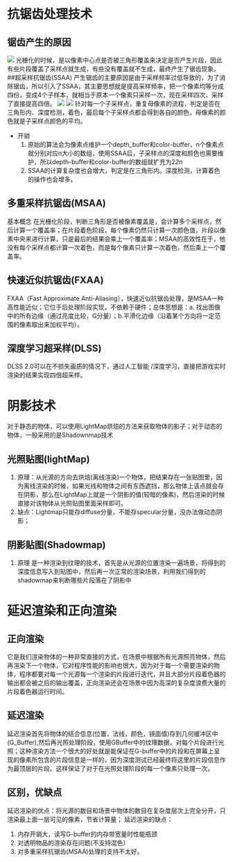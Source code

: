 # 抗锯齿处理技术
## 锯齿产生的原因
![](https://learnopengl-cn.github.io/img/04/11/anti_aliasing_rasterization_filled.png)
光栅化的时候，是以像素中心点是否被三角形覆盖来决定是否产生片段，因此有些片段覆盖了采样点就生成，有些没有覆盖就不生成，最终产生了锯齿现象。
##超采样抗锯齿(SSAA)
产生锯齿的主要原因是由于采样频率过低导致的，为了消除锯齿，所以引入了SSAA，其主要思想就是提高采样频率，把一个像素均等分成四份，变成4个子样本，就相当于原本一个像素只采样一次，现在采样四次，采样了直接提高四倍。
![](https://pic3.zhimg.com/80/v2-cce9b8b9bb42822abac7f646ee9d63e6_720w.jpg)
![](https://pic2.zhimg.com/80/v2-af8cf51159af3af95cd95867412f40d9_720w.jpg)
针对每一个子采样点，重复母像素的流程，判定是否在三角形内、深度检测，着色，最后每个子采样点都会得到各自的颜色，母像素的颜色就是子采样点颜色的平均。
* 开销
  1. 原始的算法会为像素点维护一个depth_buffer和color-buffer，n个像素点就分别对应n大小的数组，使用SSAA后，子采样点的深度和颜色也需要维护，所以depth-buffer和color-buffer的数组就扩充为2*2*n
  2. SSAA的计算复杂度也会增大，判定是在三角形内。深度检测，计算着色的操作也会增多。
## 多重采样抗锯齿(MSAA)
基本概念
在光栅化阶段，判断三角形是否被像素覆盖是，会计算多个采样点，然后计算一个覆盖率；在片段着色阶段，每个像素仍然只计算一次颜色值，片段以像素中央来进行计算，只是最后的结果会乘上一个覆盖率；MSAA的高效性在于，他没有每个采样点都计算一次着色，而是每个像素只计算一次着色，然后乘上一个覆盖率。

## 快速近似抗锯齿(FXAA)
FXAA（Fast Approximate Anti-Aliasing），快速近似抗锯齿处理，是MSAA一种高性能近似；它位于后处理阶段实现，不依赖于硬件；总体思想是：a. 找出图像中的所有边缘（通过亮度比较，G分量）；b.平滑化边缘（沿着某个方向将一定范围的像素取出来加权平均）。
## 深度学习超采样(DLSS)

DLSS 2.0可以在不损失画质的情况下，通过人工智能 /深度学习，直接把游戏实时渲染的结果实现四倍超采样。

# 阴影技术
对于静态的物体，可以使用LightMap烘焙的方法来获取物体的影子；对于动态的物体，一般采用的是Shadownmap技术
##  光照贴图(lightMap)
1. 原理：从光源的方向去烘焙(离线渲染)一个物体，把结果存在一张贴图里，因为离线渲染的时候，如果光线和物体之间有东西遮挡，那么物体上该点就会存在阴影，那么在LightMap上就是一个阴影的值(较暗的像素)，然后渲染的时候直接对该物体从光照贴图里面采样即可。
2. 缺点：Lightmap只能存diffuse分量，不能存specular分量，没办法做动态阴影；

## 阴影贴图(Shadowmap)
1. 原理
   是一种渲染到纹理的技术，首先是从光源的位置渲染一遍场景，将得到的深度信息写入到贴图中，然后再一次正常的渲染场景，利用我们得到的shadowmap来判断哪些片段落在了阴影中


# 延迟渲染和正向渲染
## 正向渲染
它是我们渲染物体的一种非常直接的方式，在场景中根据所有光源照亮物体，然后再渲染下一个物体，它对程序性能的影响也很大，因为对于每一个需要渲染的物体，程序都要对每一个光源每一个渲染的片段进行迭代，并且大部分片段着色器的输出都会被之后的输出覆盖，正向渲染还会在场景中因为高深的复杂度浪费大量的片段着色器运行时间。
## 延迟渲染
延迟渲染首先将物体的结合信息(位置，法线，颜色，镜面值)存到几何缓冲区中(G_Buffer),然后再光照处理阶段，使用GBuffer中的纹理数据，对每个片段进行光照；这种渲染方法一个很大的好处就是能保证在G-buffer中的片段和在屏幕上呈现的像素所包含的片段信息是一样的，因为深度测试已经最终将这里的片段信息作为最顶层的片段。这样保证了对于在光照处理阶段的每一个像素只处理一次。
## 区别，优缺点

延迟渲染的优点：将光源的数目和场景中物体的数目在复杂度层次上完全分开，只渲染最上面一层可见的像素，节省计算量；
延迟渲染的缺点：
1. 内存开销大，读写G-buffer的内存带宽量时性能瓶颈
2. 对透明物品的渲染存在问题(不支持混色）
3. 对多重采样抗锯齿(MSAA)处理的支持不太好。




